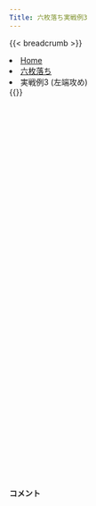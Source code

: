 ```yaml
---
Title: 六枚落ち実戦例3
---
```

{{< breadcrumb >}}
  <li class="breadcrumb-item"><a href="/shogi-beginners/">Home</a></li>
  <li class="breadcrumb-item"><a href="/shogi-beginners/6mai/">六枚落ち</a></li>
  <li class="breadcrumb-item active" aria-current="page">実戦例3 (左端攻め)</li>
{{</ breadcrumb >}}
<div class="row">
  <div class="col-sm" tabindex="-1">
    <script id="example-kif" type="text/plain">
手合割：六枚落ち
下手：下手
上手：上手
手数----指手---------消費時間--
*<ruby>左端<rt>ひだりはし</rt></ruby><ruby>攻<rt>せ</rt></ruby>めの<ruby>勝<rt>か</rt></ruby>ち<ruby>方<rt>かた</rt></ruby>をおぼえましょう。
*<div class="text-center"><img class="img-fluid pt-3 w-50" src="/shogi-beginners/img/cat16.webp"></div>
   1 ３二金(41)
   2 ７六歩(77)
   3 ７二金(61)
   4 ６六角(88)
   5 ８二銀(71)
   6 ９六歩(97)
   7 ７四歩(73)
   8 ９五歩(96)
   9 ８四歩(83)
*<ruby>歩<rt>ふ</rt></ruby>を<ruby>犠牲<rt>ぎせい</rt></ruby>にした<ruby>受<rt>う</rt></ruby>けです。
  10 同　角(66)
*<ruby>角<rt>かく</rt></ruby>の<ruby>利<rt>き</rt></ruby>きがないと<ruby>攻<rt>せ</rt></ruby>めはつながりません。☗<ruby>同角<rt>どうかく</rt></ruby>の<ruby>一手<rt>いって</rt></ruby>です。
  11 ５二玉(51)
  12 ６六角(84)
  13 ６四歩(63)
  14 ５六歩(57)
*<ruby>角<rt>かく</rt></ruby>の<ruby>利<rt>き</rt></ruby>きを９<ruby>筋<rt>すじ</rt></ruby>に<ruby>残<rt>のこ</rt></ruby>す<ruby>大事<rt>だいじ</rt></ruby>な<ruby>一手<rt>いって</rt></ruby>です。
  15 ８三金(72)
*<ruby>金銀<rt>きんぎん</rt></ruby>で<ruby>端<rt>はし</rt></ruby>を<ruby>強<rt>つよ</rt></ruby>く<ruby>受<rt>う</rt></ruby>けています。それでも☗<ruby>９七<rt>きゅうなな</rt></ruby><ruby>香<rt>きょう</rt></ruby>〜☗<ruby>９八<rt>きゅうはち</rt></ruby><ruby>飛<rt>ひ</rt></ruby>〜☗<ruby>９四<rt>きゅうよん</rt></ruby><ruby>歩<rt>ふ</rt></ruby>とすれば<ruby>端<rt>はし</rt></ruby><ruby>攻<rt>せ</rt></ruby>めは<ruby>成功<rt>せいこう</rt></ruby>するのですが、ほかの<ruby>手<rt>て</rt></ruby>を<ruby>考<rt>かんが</rt></ruby>えてみましょう。
  16 ８六歩(87)
*<ruby>守<rt>まも</rt></ruby>りの<ruby>歩<rt>ふ</rt></ruby>がいなくなったのを<ruby>見<rt>み</rt></ruby>て８<ruby>筋<rt>すじ</rt></ruby>から<ruby>攻<rt>せ</rt></ruby>めるのがいい<ruby>手<rt>て</rt></ruby>です。<ruby>端<rt>はし</rt></ruby><ruby>攻<rt>せ</rt></ruby>めは<ruby>香車<rt>きょうしゃ</rt></ruby>を<ruby>渡<rt>わた</rt></ruby>してしまうぶん、やや<ruby>損<rt>そん</rt></ruby>です。
  17 ４二銀(31)
  18 ８五歩(86)
  19 ７三銀(82)
  20 ８八飛(28)
  21 ５四歩(53)
  22 ８四歩(85)
  23 同　銀(73)
*<ruby>問題<rt>もんだい</rt></ruby>: <ruby>次<rt>つぎ</rt></ruby>の<ruby>手<rt>て</rt></ruby>を<ruby>考<rt>かんが</rt></ruby>えてみましょう。
*<div><img class="img-fluid" src="/shogi-beginners/img/cat2.webp"></div>
  24 同　角(66)
*<ruby>角<rt>かく</rt></ruby>と<ruby>金銀<rt>きんぎん</rt></ruby>を<ruby>交換<rt>こうかん</rt></ruby>して<ruby>攻<rt>せ</rt></ruby>めるのがいい<ruby>手<rt>て</rt></ruby>です。<ruby>金銀<rt>きんぎん</rt></ruby>2<ruby>枚<rt>まい</rt></ruby>は<ruby>角<rt>かく</rt></ruby>1<ruby>枚<rt>まい</rt></ruby>よりすこし<ruby>得<rt>とく</rt></ruby>とおぼえておきましょう。
  25 同　金(83)
  26 同　飛(88)
  27 ４四歩(43)
  28 ８二飛成(84)
  29 ４三玉(52)
*<ruby>問題<rt>もんだい</rt></ruby>: <ruby>次<rt>つぎ</rt></ruby>の<ruby>手<rt>て</rt></ruby>を<ruby>考<rt>かんが</rt></ruby>えてみましょう。<ruby>難問<rt>なんもん</rt></ruby>。
*<div><img class="img-fluid" src="/shogi-beginners/img/cat2.webp"></div>
  30 ３六歩(37)
*☗<ruby>５二銀<rt>ごーにーぎん</rt></ruby>と<ruby>打<rt>う</rt></ruby>ちたくなるところですが、☖<ruby>３四<rt>さんよん</rt></ruby><ruby>玉<rt>ぎょく</rt></ruby>☗<ruby>３六<rt>さんろく</rt></ruby><ruby>歩<rt>ふ</rt></ruby>☖<ruby>２四<rt>にーよん</rt></ruby><ruby>歩<rt>ふ</rt></ruby>とされて<ruby>意外<rt>いがい</rt></ruby>とつかまりません。
*先に☗<ruby>３六<rt>さんろく</rt></ruby><ruby>歩<rt>ふ</rt></ruby>として☖<ruby>２四<rt>にーよん</rt></ruby><ruby>歩<rt>ふ</rt></ruby>を<ruby>指<rt>さ</rt></ruby>させないようにします。
  31 ３一金(32)
  32 ５二銀打
  33 ３二玉(43)
*<ruby>問題<rt>もんだい</rt></ruby>: <ruby>次<rt>つぎ</rt></ruby>の<ruby>手<rt>て</rt></ruby>を<ruby>考<rt>かんが</rt></ruby>えてみましょう。<ruby>難問<rt>なんもん</rt></ruby>。
*<div><img class="img-fluid" src="/shogi-beginners/img/cat2.webp"></div>
  34 ４一金打
*<ruby>決<rt>き</rt></ruby>め<ruby>手<rt>て</rt></ruby>です。☖<ruby>同金<rt>どうきん</rt></ruby>は☗<ruby>同銀<rt>どうぎん</rt></ruby><ruby>歩成<rt>ふなり</rt></ruby>で<ruby>決次<rt>き</rt></ruby>まっていることを<ruby>確認<rt>かくにん</rt></ruby>してください。
  35 ３四歩(33)
  36 ３一金(41)
  37 同　銀(42)
  38 ４三金打
  39 ２一玉(32)
  40 ４一銀成(52)
  41 ５七金打
  42 ３一成銀(41)
  43 １一玉(21)
  44 １二銀打
  45 投了
*<a href="/shogi-beginners/6mai/example4/">
*<ruby>次<rt>つぎ</rt></ruby>の<ruby>棋譜<rt>きふ</rt></ruby>を<ruby>見<rt>み</rt></ruby>よう！
*<div class="text-center"><img class="img-fluid pt-3 w-50" src="/shogi-beginners/img/cat1.webp"></div></a>
まで44手で下手の勝ち
    </script>
    <svg id="example" class="board" xmlns="http://www.w3.org/2000/svg" viewBox="0,0,400,540"></svg>
  </div>
  <div class="col-sm">
    <h4 class="pt-3">コメント</h4>
    <div id="comment"></div>
  </div>
</div>
